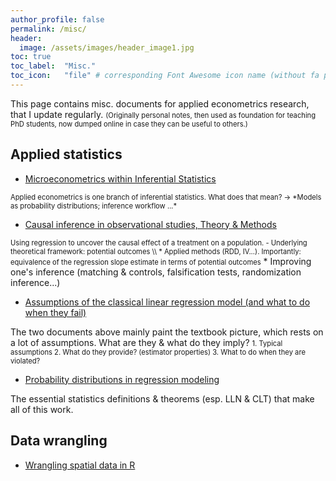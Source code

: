 ```yaml
---
author_profile: false
permalink: /misc/
header:
  image: /assets/images/header_image1.jpg
toc: true
toc_label: 	"Misc."
toc_icon: 	"file" # corresponding Font Awesome icon name (without fa prefix)
---
```



This page contains misc. documents for applied econometrics research, that I update regularly.
<span style="font-size:0.8em;">
(Originally personal notes, then used as foundation for teaching PhD students, now dumped online in case they can be useful to others.)
</span>  


## Applied statistics

  - [Microeconometrics within Inferential Statistics](../docs/microeconometrics.pdf)  
<span style="font-size:0.8em;">
Applied econometrics is one branch of inferential statistics. What does that mean? &rarr; *Models as probability distributions; inference workflow ...*
</span>  
      
      
  - [Causal inference in observational studies, Theory & Methods](../docs/causal_inference.pdf)  
<span style="font-size:0.8em;">
Using regression to uncover the causal effect of a treatment on a population.
</span>  
    <span style="font-size:0.8em;"> - Underlying theoretical framework: potential outcomes \\
    * Applied methods (RDD, IV...). Importantly: equivalence of the regression slope estimate in terms of potential outcomes</span>  
    * Improving one's inference (matching & controls, falsification tests, randomization inference...)


      
  - [Assumptions of the classical linear regression model (and what to do when they fail)](../docs/CLRM&estimators.pdf)  
<span style="font-size:$type-size-6;">
The two documents above mainly paint the textbook picture, which rests on a lot of assumptions. What are they & what do they imply?
</span>  
    <span style="font-size:0.8em;">    1. Typical assumptions </span>  
    <span style="font-size:0.8em;">    2. What do they provide? (estimator properties) </span>  
    <span style="font-size:0.8em;">    3. What to do when they are violated? </span>  

      
  - [Probability distributions in regression modeling](../docs/proba_theory.pdf)  
<span style="font-size:$type-size-5;">
The essential statistics definitions & theorems (esp. LLN & CLT) that make all of this work.
</span>  


## Data wrangling

  - [Wrangling spatial data in R](../docs/spatialData_R.pdf)


